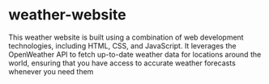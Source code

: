 # weather-website
This weather website is built using a combination of web development technologies, including HTML, CSS, and JavaScript. It leverages the OpenWeather API to fetch up-to-date weather data for locations around the world, ensuring that you have access to accurate weather forecasts whenever you need them
